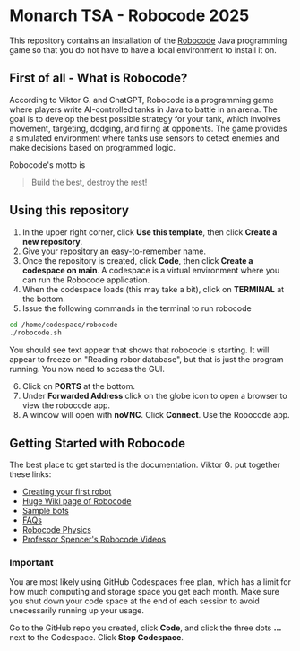 # Monarch TSA - Robocode 2025
This repository contains an installation of the [Robocode](https://robocode.sourceforge.io/) Java programming game so that you do not have to have a local environment to install it on.

## First of all - What is Robocode?
According to Viktor G. and ChatGPT, Robocode is a programming game where players write AI-controlled tanks in Java to battle in an arena. The goal is to develop the best possible strategy for your tank, which involves movement, targeting, dodging, and firing at opponents. The game provides a simulated environment where tanks use sensors to detect enemies and make decisions based on programmed logic.

Robocode's motto is
> Build the best, destroy the rest!

## Using this repository
1. In the upper right corner, click **Use this template**, then click **Create a new repository**.
2. Give your repository an easy-to-remember name.
3. Once the repository is created, click **Code**, then click **Create a codespace on main**. A codespace is a virtual environment where you can run the Robocode application.
4. When the codespace loads (this may take a bit), click on **TERMINAL** at the bottom.
5. Issue the following commands in the terminal to run robocode
```bash
cd /home/codespace/robocode
./robocode.sh
```

You should see text appear that shows that robocode is starting. It will appear to freeze on "Reading robor database", but that is just the program running. You now need to access the GUI.

6. Click on **PORTS** at the bottom. 
7. Under **Forwarded Address** click on the globe icon to open a browser to view the robocode app. 
8. A window will open with **noVNC**. Click **Connect**. Use the Robocode app.

## Getting Started with Robocode
The best place to get started is the documentation. Viktor G. put together these links:
- [Creating your first robot](https://robowiki.net/wiki/Robocode/My_First_Robot)
- [Huge Wiki page of Robocode](https://robowiki.net/wiki/Main_Page)
- [Sample bots](https://robowiki.net/wiki/Category:Sample_Bots)
- [FAQs](https://robowiki.net/wiki/Robocode/FAQ)
- [Robocode Physics](https://robowiki.net/wiki/Robocode/Game_Physics)
- [Professor Spencer's Robocode Videos](https://www.youtube.com/watch?v=QQfSnrt5myA)

### Important
You are most likely using GitHub Codespaces free plan, which has a limit for how much computing and storage space you get each month. Make sure you shut down your code space at the end of each session to avoid unecessarily running up your usage.

Go to the GitHub repo you created, click **Code**, and click the three dots **...** next to the Codespace. Click **Stop Codespace**.